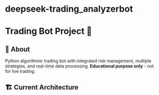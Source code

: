 # deepseek-trading_analyzerbot
# Trading Bot Project 🚀

## 📖 About
Python algorithmic trading bot with integrated risk management, multiple strategies, and real-time data processing. 
**Educational purpose only** - not for live trading.

## 🏗️ Current Architecture
